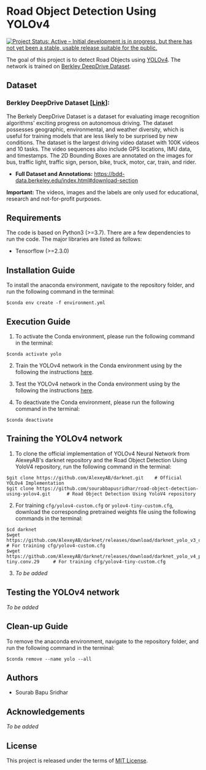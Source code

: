 # Road Object Detection Using YOLOv4

[![Project Status: Active – Initial development is in progress, but there has not yet been a stable, usable release suitable for the public.](https://www.repostatus.org/badges/latest/wip.svg)](https://www.repostatus.org/#wip)

The goal of this project is to detect Road Objects using [YOLOv4](https://github.com/AlexeyAB/darknet). The network is trained on [Berkley DeepDrive Dataset](https://bdd-data.berkeley.edu/).

## Dataset
### Berkley DeepDrive Dataset [[Link](https://bdd-data.berkeley.edu/index.html)]:
The Berkely DeepDrive Dataset is a dataset for evaluating image recognition algorithms' exciting progress on autonomous driving. The dataset possesses geographic, environmental, and weather diversity, which is useful for training models that are less likely to be surprised by new conditions. The dataset is the largest driving video dataset with 100K videos and 10 tasks. The video sequences also include GPS locations, IMU data, and timestamps. The 2D Bounding Boxes are annotated on the images for bus, traffic light, traffic sign, person, bike, truck, motor, car, train, and rider.

- **Full Dataset and Annotations:** https://bdd-data.berkeley.edu/index.html#download-section

**Important:** The videos, images and the labels are only used for educational, research and not-for-profit purposes.

## Requirements
The code is based on Python3 (>=3.7). There are a few dependencies to run the code. The major libraries are listed as follows:
* Tensorflow (>=2.3.0)

## Installation Guide
To install the anaconda environment, navigate to the repository folder, and run the following command in the terminal:

```
$conda env create -f environment.yml
```

## Execution Guide
1. To activate the Conda environment, please run the following command in the terminal:

```
$conda activate yolo
```

2. Train the YOLOv4 network in the Conda environment using by the following the instructions [here](https://github.com/sourabbapusridhar/road-object-detection-using-yolov4#training-the-yolov4-network).

3. Test the YOLOv4 network in the Conda environment using by the following the instructions [here](https://github.com/sourabbapusridhar/road-object-detection-using-yolov4#testing-the-yolov4-network).

4. To deactivate the Conda environment, please run the following command in the terminal:

```
$conda deactivate
```

## Training the YOLOv4 network
1. To clone the official implementation of YOLOv4 Neural Network from AlexeyAB's darknet repository and the Road Object Detection Using YoloV4 repository, run the following command in the terminal:

```
$git clone https://github.com/AlexeyAB/darknet.git    # Official YOLOv4 Implementation
$git clone https://github.com/sourabbapusridhar/road-object-detection-using-yolov4.git      # Road Object Detection Using YoloV4 repository
```

2. For training `cfg/yolov4-custom.cfg` or `yolov4-tiny-custom.cfg`, download the corresponding pretrained weights file using the following commands in the terminal:

```
$cd darknet
$wget https://github.com/AlexeyAB/darknet/releases/download/darknet_yolo_v3_optimal/yolov4.conv.137     # For training cfg/yolov4-custom.cfg
$wget https://github.com/AlexeyAB/darknet/releases/download/darknet_yolo_v4_pre/yolov4-tiny.conv.29     # For training cfg/yolov4-tiny-custom.cfg
```

3. *To be added*


## Testing the YOLOv4 network
*To be added*

## Clean-up Guide
To remove the anaconda environment, navigate to the repository folder, and run the following command in the terminal:

```
$conda remove --name yolo --all
```

## Authors
* Sourab Bapu Sridhar

## Acknowledgements
*To be added*

## License
This project is released under the terms of [MIT License](LICENSE).

